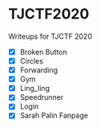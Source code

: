 # TJCTF2020
Writeups for TJCTF 2020

- [x] Broken Button
- [x] Circles
- [x] Forwarding
- [x] Gym
- [x] Ling_ling
- [x] Speedrunner
- [x] Login
- [x] Sarah Palin Fanpage